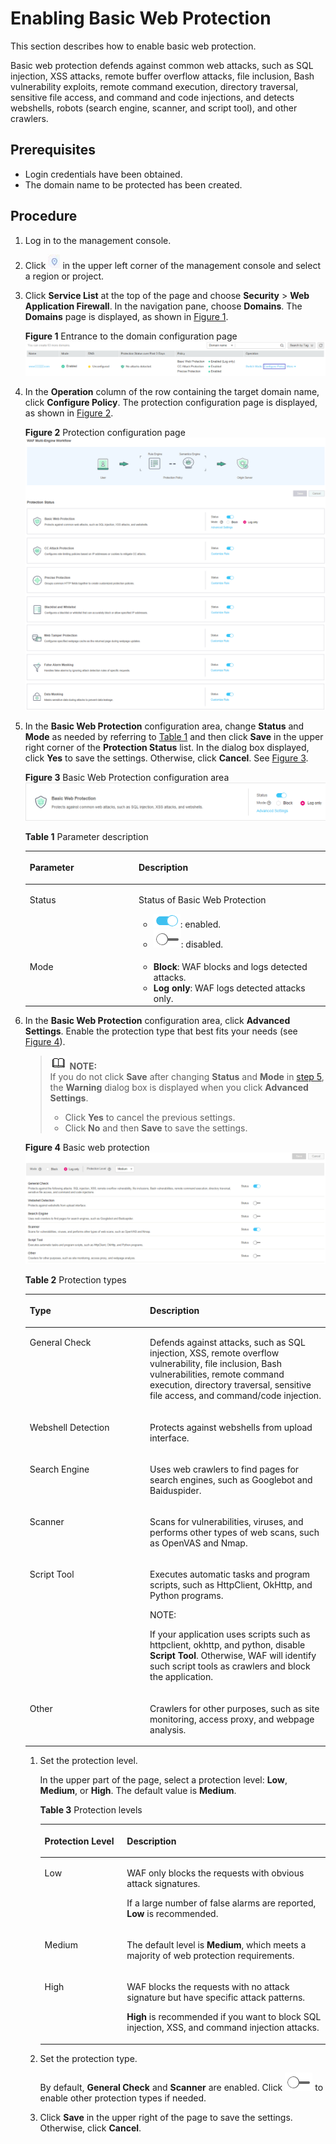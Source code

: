 # Enabling Basic Web Protection<a name="waf_01_0008"></a>

This section describes how to enable  basic web protection.

Basic web protection defends against common web attacks, such as SQL injection, XSS attacks, remote buffer overflow attacks, file inclusion, Bash vulnerability exploits, remote command execution, directory traversal, sensitive file access, and command and code injections, and detects webshells, robots \(search engine, scanner, and script tool\), and other crawlers.

## Prerequisites<a name="section2256777914731"></a>

-   Login credentials have been obtained.
-   The domain name to be protected has been created.

## Procedure<a name="section61533550183130"></a>

1.  Log in to the management console.
2.  Click  ![](figures/icon-region.png)  in the upper left corner of the management console and select a region or project.
3.  Click  **Service List**  at the top of the page and choose  **Security**  \>  **Web Application Firewall**. In the navigation pane, choose  **Domains**. The  **Domains**  page is displayed, as shown in  [Figure 1](#fig164792010154510).

    **Figure  1**  Entrance to the domain configuration page<a name="fig164792010154510"></a>  
    ![](figures/entrance-to-the-domain-configuration-page.png "entrance-to-the-domain-configuration-page")

4.  In the  **Operation**  column of the row containing the target domain name, click  **Configure Policy**. The protection configuration page is displayed, as shown in  [Figure 2](#fig16197124372015).

    **Figure  2**  Protection configuration page<a name="fig16197124372015"></a>  
    ![](figures/protection-configuration-page.png "protection-configuration-page")

5.  <a name="li133562015102112"></a>In the  **Basic Web Protection**  configuration area, change  **Status**  and  **Mode**  as needed by referring to  [Table 1](#table42360431192825)  and then click  **Save**  in the upper right corner of the  **Protection Status**  list. In the dialog box displayed, click  **Yes**  to save the settings. Otherwise, click  **Cancel**. See  [Figure 3](#fig193788379).

    **Figure  3**  Basic Web Protection configuration area<a name="fig193788379"></a>  
    ![](figures/basic-web-protection-configuration-area.png "basic-web-protection-configuration-area")

    **Table  1**  Parameter description

    <a name="table42360431192825"></a>
    <table><thead align="left"><tr id="row66262481192825"><th class="cellrowborder" valign="top" width="36.28%" id="mcps1.2.3.1.1"><p id="p54075445192825"><a name="p54075445192825"></a><a name="p54075445192825"></a>Parameter</p>
    </th>
    <th class="cellrowborder" valign="top" width="63.72%" id="mcps1.2.3.1.2"><p id="p18034950192825"><a name="p18034950192825"></a><a name="p18034950192825"></a>Description</p>
    </th>
    </tr>
    </thead>
    <tbody><tr id="row8899732153112"><td class="cellrowborder" valign="top" width="36.28%" headers="mcps1.2.3.1.1 "><p id="p189011132173111"><a name="p189011132173111"></a><a name="p189011132173111"></a>Status</p>
    </td>
    <td class="cellrowborder" valign="top" width="63.72%" headers="mcps1.2.3.1.2 "><p id="p11901832163110"><a name="p11901832163110"></a><a name="p11901832163110"></a>Status of Basic Web Protection</p>
    <a name="ul115452316468"></a><a name="ul115452316468"></a><ul id="ul115452316468"><li><a name="image4573204012119"></a><a name="image4573204012119"></a><span><img id="image4573204012119" src="figures/icon-open.png"></span>: enabled.</li><li><a name="image1568021112219"></a><a name="image1568021112219"></a><span><img id="image1568021112219" src="figures/icon-close.png"></span>: disabled.</li></ul>
    </td>
    </tr>
    <tr id="row28096830192825"><td class="cellrowborder" valign="top" width="36.28%" headers="mcps1.2.3.1.1 "><p id="p10384205820363"><a name="p10384205820363"></a><a name="p10384205820363"></a>Mode</p>
    </td>
    <td class="cellrowborder" valign="top" width="63.72%" headers="mcps1.2.3.1.2 "><a name="ul946621183715"></a><a name="ul946621183715"></a><ul id="ul946621183715"><li><strong id="b842352706204429"><a name="b842352706204429"></a><a name="b842352706204429"></a>Block</strong>: WAF blocks and logs detected attacks.</li><li><strong id="b842352706204532"><a name="b842352706204532"></a><a name="b842352706204532"></a>Log only</strong>: WAF logs detected attacks only.</li></ul>
    </td>
    </tr>
    </tbody>
    </table>

6.  In the  **Basic Web Protection**  configuration area, click  **Advanced Settings**. Enable the protection type that best fits your needs \(see  [Figure 4](#fig185482343414)\).

    >![](public_sys-resources/icon-note.gif) **NOTE:**   
    >If you do not click  **Save**  after changing  **Status**  and  **Mode**  in  [step 5](#li133562015102112), the  **Warning**  dialog box is displayed when you click  **Advanced Settings**.  
    >-   Click  **Yes**  to cancel the previous settings.  
    >-   Click  **No**  and then  **Save**  to save the settings.  

    **Figure  4**  Basic web protection<a name="fig185482343414"></a>  
    ![](figures/basic-web-protection.png "basic-web-protection")

    **Table  2**  Protection types

    <a name="table72326127527"></a>
    <table><thead align="left"><tr id="en-us_topic_0110861309_row25491137297"><th class="cellrowborder" valign="top" width="40.04%" id="mcps1.2.3.1.1"><p id="en-us_topic_0110861309_p1854915379911"><a name="en-us_topic_0110861309_p1854915379911"></a><a name="en-us_topic_0110861309_p1854915379911"></a>Type</p>
    </th>
    <th class="cellrowborder" valign="top" width="59.96%" id="mcps1.2.3.1.2"><p id="en-us_topic_0110861309_p8549737894"><a name="en-us_topic_0110861309_p8549737894"></a><a name="en-us_topic_0110861309_p8549737894"></a>Description</p>
    </th>
    </tr>
    </thead>
    <tbody><tr id="en-us_topic_0110861309_row354983713918"><td class="cellrowborder" valign="top" width="40.04%" headers="mcps1.2.3.1.1 "><p id="en-us_topic_0110861309_p35498371299"><a name="en-us_topic_0110861309_p35498371299"></a><a name="en-us_topic_0110861309_p35498371299"></a>General Check</p>
    </td>
    <td class="cellrowborder" valign="top" width="59.96%" headers="mcps1.2.3.1.2 "><p id="en-us_topic_0110861309_p125497371397"><a name="en-us_topic_0110861309_p125497371397"></a><a name="en-us_topic_0110861309_p125497371397"></a>Defends against attacks, such as SQL injection, XSS, remote overflow vulnerability, file inclusion, Bash vulnerabilities, remote command execution, directory traversal, sensitive file access, and command/code injection.</p>
    </td>
    </tr>
    <tr id="en-us_topic_0110861309_row5549123715914"><td class="cellrowborder" valign="top" width="40.04%" headers="mcps1.2.3.1.1 "><p id="en-us_topic_0110861309_p754913375913"><a name="en-us_topic_0110861309_p754913375913"></a><a name="en-us_topic_0110861309_p754913375913"></a>Webshell Detection</p>
    </td>
    <td class="cellrowborder" valign="top" width="59.96%" headers="mcps1.2.3.1.2 "><p id="en-us_topic_0110861309_p1754993711914"><a name="en-us_topic_0110861309_p1754993711914"></a><a name="en-us_topic_0110861309_p1754993711914"></a>Protects against webshells from upload interface.</p>
    </td>
    </tr>
    <tr id="en-us_topic_0110861309_row85491637993"><td class="cellrowborder" valign="top" width="40.04%" headers="mcps1.2.3.1.1 "><p id="en-us_topic_0110861309_p185491637293"><a name="en-us_topic_0110861309_p185491637293"></a><a name="en-us_topic_0110861309_p185491637293"></a>Search Engine</p>
    </td>
    <td class="cellrowborder" valign="top" width="59.96%" headers="mcps1.2.3.1.2 "><p id="en-us_topic_0110861309_p45491337791"><a name="en-us_topic_0110861309_p45491337791"></a><a name="en-us_topic_0110861309_p45491337791"></a>Uses web crawlers to find pages for search engines, such as Googlebot and Baiduspider.</p>
    </td>
    </tr>
    <tr id="en-us_topic_0110861309_row2549203710913"><td class="cellrowborder" valign="top" width="40.04%" headers="mcps1.2.3.1.1 "><p id="en-us_topic_0110861309_p185492371894"><a name="en-us_topic_0110861309_p185492371894"></a><a name="en-us_topic_0110861309_p185492371894"></a>Scanner</p>
    </td>
    <td class="cellrowborder" valign="top" width="59.96%" headers="mcps1.2.3.1.2 "><p id="en-us_topic_0110861309_p14549133716913"><a name="en-us_topic_0110861309_p14549133716913"></a><a name="en-us_topic_0110861309_p14549133716913"></a>Scans for vulnerabilities, viruses, and performs other types of web scans, such as OpenVAS and Nmap.</p>
    </td>
    </tr>
    <tr id="en-us_topic_0110861309_row165491737295"><td class="cellrowborder" valign="top" width="40.04%" headers="mcps1.2.3.1.1 "><p id="en-us_topic_0110861309_p195495371592"><a name="en-us_topic_0110861309_p195495371592"></a><a name="en-us_topic_0110861309_p195495371592"></a>Script Tool</p>
    </td>
    <td class="cellrowborder" valign="top" width="59.96%" headers="mcps1.2.3.1.2 "><p id="en-us_topic_0110861309_p1754912371891"><a name="en-us_topic_0110861309_p1754912371891"></a><a name="en-us_topic_0110861309_p1754912371891"></a>Executes automatic tasks and program scripts, such as HttpClient, OkHttp, and Python programs.</p>
    <div class="note" id="en-us_topic_0110861309_note18101191317159"><a name="en-us_topic_0110861309_note18101191317159"></a><a name="en-us_topic_0110861309_note18101191317159"></a><span class="notetitle"> NOTE: </span><div class="notebody"><p id="en-us_topic_0110861309_p810271317156"><a name="en-us_topic_0110861309_p810271317156"></a><a name="en-us_topic_0110861309_p810271317156"></a>If your application uses scripts such as httpclient, okhttp, and python, disable <strong id="b6559139155311"><a name="b6559139155311"></a><a name="b6559139155311"></a>Script Tool</strong>. Otherwise, WAF will identify such script tools as crawlers and block the application.</p>
    </div></div>
    </td>
    </tr>
    <tr id="en-us_topic_0110861309_row155491737693"><td class="cellrowborder" valign="top" width="40.04%" headers="mcps1.2.3.1.1 "><p id="en-us_topic_0110861309_p154913372917"><a name="en-us_topic_0110861309_p154913372917"></a><a name="en-us_topic_0110861309_p154913372917"></a>Other</p>
    </td>
    <td class="cellrowborder" valign="top" width="59.96%" headers="mcps1.2.3.1.2 "><p id="en-us_topic_0110861309_p115498372912"><a name="en-us_topic_0110861309_p115498372912"></a><a name="en-us_topic_0110861309_p115498372912"></a>Crawlers for other purposes, such as site monitoring, access proxy, and webpage analysis.</p>
    </td>
    </tr>
    </tbody>
    </table>

    1.  Set the protection level.

        In the upper part of the page, select a protection level:  **Low**,  **Medium**, or  **High**. The default value is  **Medium**.

        **Table  3**  Protection levels

        <a name="en-us_topic_0110861309_table4686152913388"></a>
        <table><thead align="left"><tr id="en-us_topic_0110861309_en-us_topic_0165951356_row257619443717"><th class="cellrowborder" valign="top" width="28.849999999999998%" id="mcps1.2.3.1.1"><p id="en-us_topic_0110861309_en-us_topic_0165951356_p2576844573"><a name="en-us_topic_0110861309_en-us_topic_0165951356_p2576844573"></a><a name="en-us_topic_0110861309_en-us_topic_0165951356_p2576844573"></a>Protection Level</p>
        </th>
        <th class="cellrowborder" valign="top" width="71.15%" id="mcps1.2.3.1.2"><p id="en-us_topic_0110861309_en-us_topic_0165951356_p95761144176"><a name="en-us_topic_0110861309_en-us_topic_0165951356_p95761144176"></a><a name="en-us_topic_0110861309_en-us_topic_0165951356_p95761144176"></a>Description</p>
        </th>
        </tr>
        </thead>
        <tbody><tr id="en-us_topic_0110861309_en-us_topic_0165951356_row2576644570"><td class="cellrowborder" valign="top" width="28.849999999999998%" headers="mcps1.2.3.1.1 "><p id="en-us_topic_0110861309_en-us_topic_0165951356_p7576844572"><a name="en-us_topic_0110861309_en-us_topic_0165951356_p7576844572"></a><a name="en-us_topic_0110861309_en-us_topic_0165951356_p7576844572"></a>Low</p>
        </td>
        <td class="cellrowborder" valign="top" width="71.15%" headers="mcps1.2.3.1.2 "><p id="en-us_topic_0110861309_en-us_topic_0165951356_p15576174416714"><a name="en-us_topic_0110861309_en-us_topic_0165951356_p15576174416714"></a><a name="en-us_topic_0110861309_en-us_topic_0165951356_p15576174416714"></a>WAF only blocks the requests with obvious attack signatures.</p>
        <p id="en-us_topic_0110861309_en-us_topic_0165951356_p7903127245"><a name="en-us_topic_0110861309_en-us_topic_0165951356_p7903127245"></a><a name="en-us_topic_0110861309_en-us_topic_0165951356_p7903127245"></a>If a large number of false alarms are reported, <strong id="b199281723155420"><a name="b199281723155420"></a><a name="b199281723155420"></a>Low</strong> is recommended.</p>
        </td>
        </tr>
        <tr id="en-us_topic_0110861309_en-us_topic_0165951356_row18576344378"><td class="cellrowborder" valign="top" width="28.849999999999998%" headers="mcps1.2.3.1.1 "><p id="en-us_topic_0110861309_en-us_topic_0165951356_p20576044476"><a name="en-us_topic_0110861309_en-us_topic_0165951356_p20576044476"></a><a name="en-us_topic_0110861309_en-us_topic_0165951356_p20576044476"></a>Medium</p>
        </td>
        <td class="cellrowborder" valign="top" width="71.15%" headers="mcps1.2.3.1.2 "><p id="en-us_topic_0110861309_en-us_topic_0165951356_p2910122920245"><a name="en-us_topic_0110861309_en-us_topic_0165951356_p2910122920245"></a><a name="en-us_topic_0110861309_en-us_topic_0165951356_p2910122920245"></a>The default level is <strong id="b112991290543"><a name="b112991290543"></a><a name="b112991290543"></a>Medium</strong>, which meets a majority of web protection requirements.</p>
        </td>
        </tr>
        <tr id="en-us_topic_0110861309_en-us_topic_0165951356_row857616441575"><td class="cellrowborder" valign="top" width="28.849999999999998%" headers="mcps1.2.3.1.1 "><p id="en-us_topic_0110861309_en-us_topic_0165951356_p1857694417714"><a name="en-us_topic_0110861309_en-us_topic_0165951356_p1857694417714"></a><a name="en-us_topic_0110861309_en-us_topic_0165951356_p1857694417714"></a>High</p>
        </td>
        <td class="cellrowborder" valign="top" width="71.15%" headers="mcps1.2.3.1.2 "><p id="en-us_topic_0110861309_en-us_topic_0165951356_p55766441379"><a name="en-us_topic_0110861309_en-us_topic_0165951356_p55766441379"></a><a name="en-us_topic_0110861309_en-us_topic_0165951356_p55766441379"></a>WAF blocks the requests with no attack signature but have specific attack patterns.</p>
        <p id="en-us_topic_0110861309_en-us_topic_0165951356_p42472517104"><a name="en-us_topic_0110861309_en-us_topic_0165951356_p42472517104"></a><a name="en-us_topic_0110861309_en-us_topic_0165951356_p42472517104"></a><strong id="b12101397549"><a name="b12101397549"></a><a name="b12101397549"></a>High</strong> is recommended if you want to block SQL injection, XSS, and command injection attacks.</p>
        </td>
        </tr>
        </tbody>
        </table>

    2.  Set the protection type.

        By default,  **General Check**  and  **Scanner**  are enabled. Click  ![](figures/icon-close.png)  to enable other protection types if needed.

    3.  Click  **Save**  in the upper right of the page to save the settings. Otherwise, click  **Cancel**.


